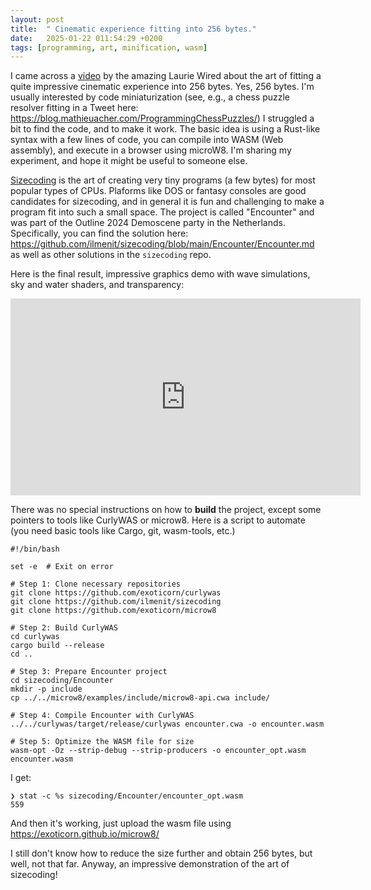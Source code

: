 ```yaml
---
layout: post
title:  " Cinematic experience fitting into 256 bytes."
date:   2025-01-22 011:54:29 +0200
tags: [programming, art, minification, wasm]
---
```


I came across a [video](https://www.youtube.com/watch?v=J6StCkzpLoQ) by the amazing Laurie Wired about the art of fitting a quite impressive cinematic experience into 256 bytes. 
Yes, 256 bytes. I'm usually interested by code miniaturization (see, e.g., a chess puzzle resolver fitting in a Tweet here: https://blog.mathieuacher.com/ProgrammingChessPuzzles/)
I struggled a bit to find the code, and to make it work. The basic idea is using a Rust-like syntax with a few lines of code, you can compile into WASM (Web assembly), and execute in a browser using microW8. 
I'm sharing my experiment, and hope it might be useful to someone else. 


[Sizecoding](http://www.sizecoding.org/) is the art of creating very tiny programs (a few bytes) for most popular types of CPUs. 
Plaforms like DOS or fantasy consoles are good candidates for sizecoding, and in general it is fun and challenging to make a program fit into such a small space. 
The project is called "Encounter" and was part of the Outline 2024 Demoscene party in the Netherlands. 
Specifically, you can find the solution here: https://github.com/ilmenit/sizecoding/blob/main/Encounter/Encounter.md 
as well as other solutions in the `sizecoding` repo. 

Here is the final result, impressive graphics demo with wave simulations, sky and water shaders, and transparency:

<iframe width="560" height="315" src="https://www.youtube.com/embed/4QY9WqbS61g" frameborder="0" allowfullscreen></iframe>


There was no special instructions on how to **build** the project, except some pointers to tools like CurlyWAS or microw8. 
Here is a script to automate (you need basic tools like Cargo, git, wasm-tools, etc.)

```
#!/bin/bash

set -e  # Exit on error

# Step 1: Clone necessary repositories
git clone https://github.com/exoticorn/curlywas
git clone https://github.com/ilmenit/sizecoding
git clone https://github.com/exoticorn/microw8

# Step 2: Build CurlyWAS
cd curlywas
cargo build --release
cd ..

# Step 3: Prepare Encounter project
cd sizecoding/Encounter
mkdir -p include
cp ../../microw8/examples/include/microw8-api.cwa include/

# Step 4: Compile Encounter with CurlyWAS
../../curlywas/target/release/curlywas encounter.cwa -o encounter.wasm

# Step 5: Optimize the WASM file for size
wasm-opt -Oz --strip-debug --strip-producers -o encounter_opt.wasm encounter.wasm
```

I get:
```
❯ stat -c %s sizecoding/Encounter/encounter_opt.wasm
559
``` 

And then it's working, just upload the wasm file using https://exoticorn.github.io/microw8/

I still don't know how to reduce the size further and obtain 256 bytes, but well, not that far. 
Anyway, an impressive demonstration of the art of sizecoding!
